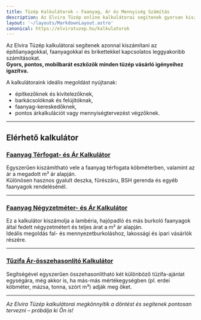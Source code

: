 ```yaml
---
title: Tüzép Kalkulátorok – Faanyag, Ár és Mennyiség Számítás
description: Az Elvira Tüzép online kalkulátorai segítenek gyorsan kiszámítani a faanyag mennyiségét, térfogatát és árát. Hasznos eszközök építkezőknek, kereskedőknek és lakossági vásárlóknak.
layout: '~/layouts/MarkdownLayout.astro'
canonical: https://elviratuzep.hu/kalkulatorok
---
```


Az Elvira Tüzép kalkulátorai segítenek azonnal kiszámítani az építőanyagokkal, faanyagokkal és brikettekkel kapcsolatos leggyakoribb számításokat.  
**Gyors, pontos, mobilbarát eszközök minden tüzép vásárló igényeihez igazítva.**

A kalkulátoraink ideális megoldást nyújtanak:
- építkezőknek és kivitelezőknek,
- barkácsolóknak és felújítóknak,
- faanyag-kereskedőknek,
- pontos árkalkulációt vagy mennyiségtervezést végzőknek.

---

## Elérhető kalkulátor

### [Faanyag Térfogat- és Ár Kalkulátor](/faanyag-terfogat-kalkulator)

Egyszerűen kiszámítható vele a faanyag térfogata köbméterben, valamint az ár a megadott m³ ár alapján.  
Különösen hasznos gyalult deszka, fűrészáru, BSH gerenda és egyéb faanyagok rendelésénél.

---

### [Faanyag Négyzetméter- és Ár Kalkulátor](/faanyag-negyzetmeter-kalkulator)

Ez a kalkulátor kiszámolja a lambéria, hajópadló és más burkoló faanyagok által fedett négyzetmétert és teljes árat a m² ár alapján.  
Ideális megoldás fal- és mennyezetburkoláshoz, lakossági és ipari vásárlók részére.

---

### [Tűzifa Ár-összehasonlító Kalkulátor](/tuzifa-ar-osszehasonlito)

Segítségével egyszerűen összehasonlítható két különböző tűzifa-ajánlat egységára, még akkor is, ha más-más mértékegységben (pl. erdei köbméter, mázsa, tonna, szórt m³) adják meg őket.

---

*Az Elvira Tüzép kalkulátorai megkönnyítik a döntést és segítenek pontosan tervezni – próbálja ki Ön is!*  
